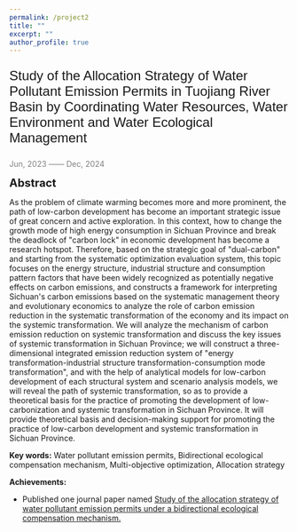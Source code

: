 ```yaml
---
permalink: /project2
title: ""
excerpt: ""
author_profile: true
---
```



<p style="font-family: 'Arial', sans-serif; font-size: 24px;">Study of the Allocation Strategy of Water Pollutant Emission Permits in Tuojiang River Basin by Coordinating Water Resources, Water Environment and Water Ecological Management </p>

<span style="color: grey;">Jun, 2023 —— Dec, 2024</span>

<span style="font-size:20px;">**Abstract**</span>

As the problem of climate warming becomes more and more prominent, the path of low-carbon development has become an important strategic issue of great concern and active exploration. In this context, how to change the growth mode of high energy consumption in Sichuan Province and break the deadlock of "carbon lock" in economic development has become a research hotspot. Therefore, based on the strategic goal of "dual-carbon" and starting from the systematic optimization evaluation system, this topic focuses on the energy structure, industrial structure and consumption pattern factors that have been widely recognized as potentially negative effects on carbon emissions, and constructs a framework for interpreting Sichuan's carbon emissions based on the systematic management theory and evolutionary economics to analyze the role of carbon emission reduction in the systematic transformation of the economy and its impact on the systemic transformation. We will analyze the mechanism of carbon emission reduction on systemic transformation and discuss the key issues of systemic transformation in Sichuan Province; we will construct a three-dimensional integrated emission reduction system of "energy transformation-industrial structure transformation-consumption mode transformation", and with the help of analytical models for low-carbon development of each structural system and scenario analysis models, we will reveal the path of systemic transformation, so as to provide a theoretical basis for the practice of promoting the development of low-carbonization and systemic transformation in Sichuan Province. It will provide theoretical basis and decision-making support for promoting the practice of low-carbon development and systemic transformation in Sichuan Province.

**Key words:** Water pollutant emission permits, Bidirectional ecological compensation mechanism, Multi-objective optimization, Allocation strategy

**Achievements:** 
- Published one journal paper named
[Study of the allocation strategy of water pollutant emission permits under a bidirectional ecological compensation mechanism.](https://doi.org/10.1016/j.ecolind.2023.110849)

